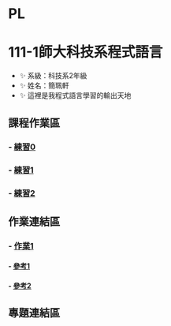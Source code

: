 # PL
# 111-1師大科技系程式語言
- ✨ 系級：科技系2年級
- ✨ 姓名：簡珮軒
- ✨ 這裡是我程式語言學習的輸出天地
## 課程作業區
### - [練習0](https://github.com/cpeggy/PL/blob/main/Python01.ipynb)
### - [練習1](https://github.com/cpeggy/PL/blob/main/Python02.ipynb)
### - [練習2](http://loca)
## 作業連結區
### - [作業1](https://github.com/cpeggy/PL/blob/main/Practice3.ipynb)
#### - [參考1](https://openhome.cc/Gossip/Encoding/Python.html)
#### - [參考2](https://www.techiedelight.com/zh-tw/count-occurrences-of-an-item-in-a-python-list/)
## 專題連結區
